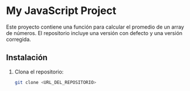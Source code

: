 # My JavaScript Project

Este proyecto contiene una función para calcular el promedio de un array de números. El repositorio incluye una versión con defecto y una versión corregida.

## Instalación

1. Clona el repositorio:
   ```bash
   git clone <URL_DEL_REPOSITORIO>
